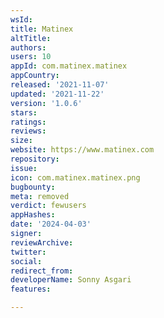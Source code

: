 ```yaml
---
wsId: 
title: Matinex
altTitle: 
authors: 
users: 10
appId: com.matinex.matinex
appCountry: 
released: '2021-11-07'
updated: '2021-11-22'
version: '1.0.6'
stars: 
ratings: 
reviews: 
size: 
website: https://www.matinex.com
repository: 
issue: 
icon: com.matinex.matinex.png
bugbounty: 
meta: removed
verdict: fewusers
appHashes: 
date: '2024-04-03'
signer: 
reviewArchive: 
twitter: 
social: 
redirect_from: 
developerName: Sonny Asgari
features: 

---
```


